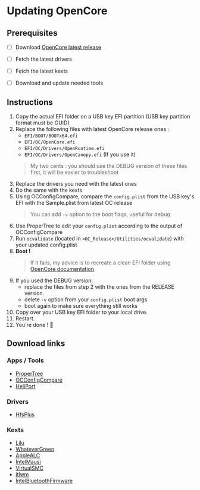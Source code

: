 
# Updating OpenCore

## Prerequisites

- [ ] Download [OpenCore latest release](https://github.com/acidanthera/opencorepkg/releases)
- [ ] Fetch the latest drivers
- [ ] Fetch the latest kexts
- [ ] Download and update needed tools


## Instructions


1. Copy the actual EFI folder on a USB key EFI partition (USB key partition format must be GUID)
2. Replace the following files with latest OpenCore release ones :  
    - `EFI/BOOT/BOOTx64.efi`
    - `EFI/OC/OpenCore.efi`
    - `EFI/OC/Drivers/OpenRuntime.efi`
    - `EFI/OC/Drivers/OpenCanopy.efi` (If you use it)
    > My two cents : you should use the DEBUG version of these files first, it will be easier to troubleshoot
3. Replace the drivers you need with the latest ones
4. Do the same with the kexts
5. Using OCConfigCompare, compare the `config.plist` from the USB key's EFI with the Sample.plist from latest OC release
    > You can add `-v` option to the boot flags, useful for debug
6. Use ProperTree to edit your `config.plist` according to the output of OCConfigCompare
7. Run `ocvalidate` (located in `<OC_Release>/Utilities/ocvalidate`) with your updated config.plist
8. **Boot !**
    > If it fails, my advice is to recreate a clean EFI folder using [OpenCore documentation](https://dortania.github.io/OpenCore-Install-Guide/installer-guide/opencore-efi.html)
9. If you used the DEBUG version:
    - replace the files from step 2 with the ones from the RELEASE version.
    - delete `-v` option from your `config.plist` boot args
    - boot again to make sure everything still works
10. Copy over your USB key EFI folder to your local drive.
11. Restart.
12. You're done ! 🎉



## Download links

### Apps / Tools

- [ProperTree](https://github.com/corpnewt/ProperTree)
- [OCConfigCompare](https://github.com/corpnewt/OCConfigCompare)
- [HeliPort](https://github.com/OpenIntelWireless/HeliPort/releases)

### Drivers

- [HfsPlus](https://github.com/acidanthera/OcBinaryData/blob/master/Drivers/HfsPlus.efi)

### Kexts

- [Lilu](https://github.com/acidanthera/lilu/releases)
- [WhateverGreen](https://github.com/acidanthera/whatevergreen/releases)
- [AppleALC](https://github.com/acidanthera/applealc/releases)
- [IntelMausi](https://github.com/acidanthera/IntelMausi/releases)
- [VirtualSMC](https://github.com/acidanthera/virtualsmc/releases)
- [itlwm](https://github.com/OpenIntelWireless/itlwm/releases)
- [IntelBluetoothFirmware](https://github.com/OpenIntelWireless/IntelBluetoothFirmware/releases)


